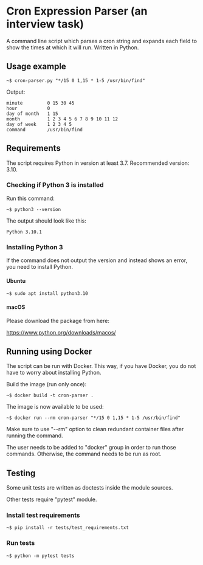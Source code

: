 # Cron Expression Parser (an interview task)

A command line script which parses a cron string and expands each field
to show the times at which it will run. Written in Python.

## Usage example

```
~$ cron-parser.py "*/15 0 1,15 * 1-5 /usr/bin/find"
```

Output:
```text
minute         0 15 30 45
hour           0
day of month   1 15
month          1 2 3 4 5 6 7 8 9 10 11 12
day of week    1 2 3 4 5
command        /usr/bin/find
```

## Requirements

The script requires Python in version at least 3.7. Recommended version: 3.10.

### Checking if Python 3 is installed

Run this command:

```text
~$ python3 --version
```

The output should look like this:

```text
Python 3.10.1
```

### Installing Python 3

If the command does not output the version and instead shows an error,
you need to install Python.

#### Ubuntu
```text
~$ sudo apt install python3.10
```

#### macOS
Please download the package from here:

https://www.python.org/downloads/macos/

## Running using Docker

The script can be run with Docker. This way, if you have Docker, you do not
have to worry about installing Python.

Build the image (run only once):
```text
~$ docker build -t cron-parser .
```

The image is now available to be used:
```text
~$ docker run --rm cron-parser "*/15 0 1,15 * 1-5 /usr/bin/find"
```
Make sure to use "--rm" option to clean redundant container files after
running the command.

The user needs to be added to "docker" group in order to run those commands.
Otherwise, the command needs to be run as root.

## Testing

Some unit tests are written as doctests inside the module sources.

Other tests require "pytest" module.

### Install test requirements
```
~$ pip install -r tests/test_requirements.txt
```

### Run tests
```text
~$ python -m pytest tests
```
